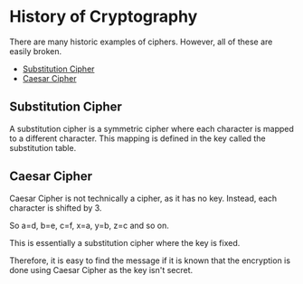 # History of Cryptography

There are many historic examples of ciphers. However, all of these are easily broken.
- [Substitution Cipher](#Substitution%20Cipher)
- [Caesar Cipher](#Caesar%20Cipher)


## Substitution Cipher

A substitution cipher is a symmetric cipher where each character is mapped to a different character. This mapping is defined in the key called the substitution table.




## Caesar Cipher

Caesar Cipher is not technically a cipher, as it has no key. Instead, each character is shifted by 3.

So a=d, b=e, c=f, x=a, y=b, z=c and so on.

This is essentially a substitution cipher where the key is fixed.

Therefore, it is easy to find the message if it is known that the encryption is done using Caesar Cipher as the key isn't secret.


